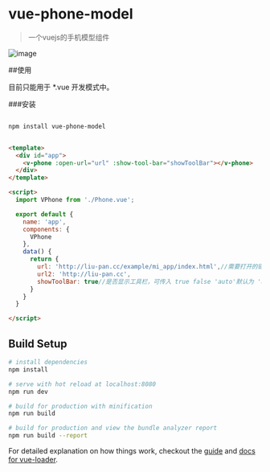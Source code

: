 # vue-phone-model

>一个vuejs的手机模型组件

![image](http://git.oschina.net/liupan520/vue-phone-model/raw/master/p.jpg)

##使用

目前只能用于 *.vue 开发模式中。

###安装

``` bash

npm install vue-phone-model

```

``` html

<template>
  <div id="app">
    <v-phone :open-url="url" :show-tool-bar="showToolBar"></v-phone>
  </div>
</template>

<script>
  import VPhone from './Phone.vue';

  export default {
    name: 'app',
    components: {
      VPhone
    },
    data() {
      return {
        url: 'http://liu-pan.cc/example/mi_app/index.html',//需要打开的链接 
        url2: 'http://liu-pan.cc',
        showToolBar: true//是否显示工具栏，可传入 true false 'auto'默认为 'auto',即根据打开网页的 meta属性决定
      }
    }
  }

</script>

```

## Build Setup

``` bash
# install dependencies
npm install

# serve with hot reload at localhost:8080
npm run dev

# build for production with minification
npm run build

# build for production and view the bundle analyzer report
npm run build --report
```

For detailed explanation on how things work, checkout the [guide](http://vuejs-templates.github.io/webpack/) and [docs for vue-loader](http://vuejs.github.io/vue-loader).
